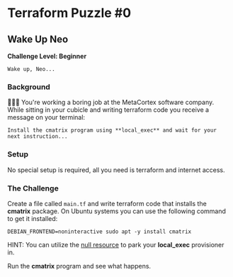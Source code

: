 # Terraform Puzzle #0
## Wake Up Neo
**Challenge Level: Beginner**

```
Wake up, Neo...
```

### Background
👨🏻‍💻 You're working a boring job at the MetaCortex software company. While sitting in your cubicle and writing terraform code you receive a message on your terminal:

```
Install the cmatrix program using **local_exec** and wait for your next instruction...
```

### Setup
No special setup is required, all you need is terraform and internet access.

### The Challenge
Create a file called `main.tf` and write terraform code that installs the **cmatrix** package. On Ubuntu systems you can use the following command to get it installed:

```
DEBIAN_FRONTEND=noninteractive sudo apt -y install cmatrix
```

HINT: You can utilize the [null resource](https://www.terraform.io/docs/provisioners/null_resource.html) to park your **local_exec** provisioner in.

Run the **cmatrix** program and see what happens.